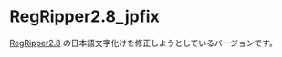 # **RegRipper2.8_jpfix**

[RegRipper2.8](https://github.com/keydet89/RegRipper2.8) の日本語文字化けを修正しようとしているバージョンです。
